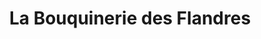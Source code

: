 ---
title: "La Bouquinerie des Flandres"
url: /bethune/la-bouquinerie-des-flandres/
shop: Bücher
---